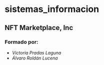 # sistemas_informacion
## NFT Marketplace, Inc
### Formado por:
* *Victoria Pradas Laguna*
* *Álvaro Roldán Lucena*
